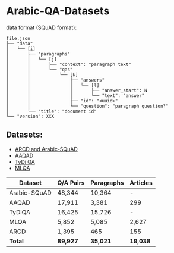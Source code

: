 # Arabic-QA-Datasets

data format (SQuAD format):

```
file.json
├── "data"
│   └── [i]
│       ├── "paragraphs"
│       │   └── [j]
│       │       ├── "context": "paragraph text"
│       │       └── "qas"
│       │           └── [k]
│       │               ├── "answers"
│       │               │   └── [l]
│       │               │       ├── "answer_start": N
│       │               │       └── "text": "answer"
│       │               ├── "id": "<uuid>"
│       │               └── "question": "paragraph question?"
│       └── "title": "document id"
└── "version": XXX
```

## Datasets:
- [ARCD and Arabic-SQuAD](https://github.com/husseinmozannar/SOQAL)
- [AAQAD](https://github.com/EmanElrefai/AAQAD)
- [TyDi QA](https://github.com/google-research-datasets/tydiqa)
- [MLQA](https://github.com/facebookresearch/MLQA)


| Dataset       | Q/A Pairs | Paragraphs | Articles |
|---------------|-----------|------------|----------|
| Arabic-SQuAD  | 48,344    | 10,364     | -       |
| AAQAD         | 17,911    | 3,381      | 299     |
| TyDiQA        | 16,425    | 15,726     | -       |
| MLQA          | 5,852     | 5,085      | 2,627   |
| ARCD          | 1,395     | 465        | 155     |
| **Total**     | **89,927**| **35,021** | **19,038** |





<!-- https://github.com/WissamAntoun/Arabic_QA_Datasets -->
